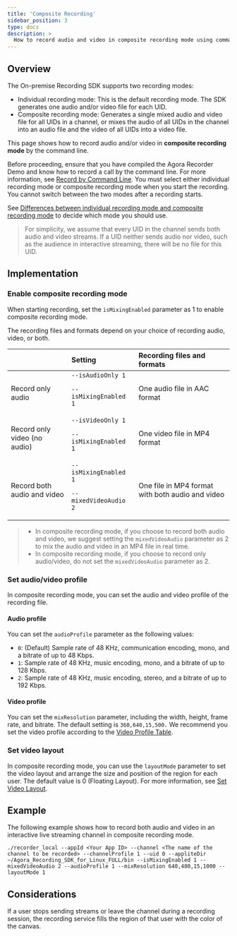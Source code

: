 ```yaml
---
title: 'Composite Recording'
sidebar_position: 3
type: docs
description: >
  How to record audio and video in composite recording mode using command line. 
---
```


## Overview

The On-premise Recording SDK supports two recording modes:

- Individual recording mode: This is the default recording mode. The SDK generates one audio and/or video file for each UID. 
- Composite recording mode: Generates a single mixed audio and video file for all UIDs in a channel, or mixes the audio of all UIDs in the channel into an audio file and the video of all UIDs into a video file.

This page shows how to record audio and/or video in **composite recording mode** by the command line.

Before proceeding, ensure that you have compiled the Agora Recorder Demo and know how to record a call by the command line. For more information, see [Record by Command Line](../get-started/record-cmd). You must select either individual recording mode or composite recording mode when you start the recording. You cannot switch between the two modes after a recording starts. 

See [Differences between individual recording mode and composite recording mode](https://docs.agora.io/en/help/integration-issues/recording_mode) to decide which mode you should use.

> For simplicity, we assume that every UID in the channel sends both audio and video streams. If a UID neither sends audio nor video, such as the audience in interactive streaming, there will be no file for this UID.

## Implementation

### Enable composite recording mode

When starting recording, set the `isMixingEnabled` parameter as 1 to enable composite recording mode. 

The recording files and formats depend on your choice of recording audio, video, or both.

|                              | Setting                                   | Recording files and formats                      |
| :--------------------------- | :---------------------------------------- | :----------------------------------------------- |
| Record only audio            | `--isAudioOnly 1`<p> `--isMixingEnabled 1`</p>     | One audio file in AAC format                     |
| Record only video (no audio) | `--isVideoOnly 1` <p>`--isMixingEnabled 1`</p>     | One video file in MP4 format                     |
| Record both audio and video  | `--isMixingEnabled 1` <p>`--mixedVideoAudio 2`</p> | One file in MP4 format with both audio and video |

> - In composite recording mode, if you choose to record both audio and video, we suggest setting the  `mixedVideoAudio` parameter as 2 to mix the audio and video in an MP4 file in real time.
> - In composite recording mode, if you choose to record only audio/video, do not set the  `mixedVideoAudio` parameter as 2. 

### Set audio/video profile

In composite recording mode, you can set the audio and video profile of the recording file.

#### Audio profile

You can set the `audioProfile` parameter as the following values:

- `0`: (Default) Sample rate of 48 KHz, communication encoding, mono, and a bitrate of up to 48 Kbps.
- `1`: Sample rate of 48 KHz, music encoding, mono, and a bitrate of up to 128 Kbps.
- `2`: Sample rate of 48 KHz, music encoding, stereo, and a bitrate of up to 192 Kbps.

#### Video profile

You can set the `mixResolution` parameter, including the width, height, frame rate, and bitrate. The default setting is `360,640,15,500.` We recommend you set the video profile according to the [Video Profile Table](../reference/video-profile#video-profile-table).

### Set video layout

In composite recording mode, you can use the `layoutMode` parameter to set the video layout and arrange the size and position of the region for each user. The default value is 0 (Floating Layout). For more information, see [Set Video Layout](../develop/layout).

## Example

The following example shows how to record both audio and video in an interactive live streaming channel in composite recording mode. 

```
./recorder_local --appId <Your App ID> --channel <The name of the channel to be recorded> --channelProfile 1 --uid 0 --appliteDir ~/Agora_Recording_SDK_for_Linux_FULL/bin --isMixingEnabled 1 --mixedVideoAudio 2 --audioProfile 1 --mixResolution 640,480,15,1000 --layoutMode 1
```

## Considerations

If a user stops sending streams or leave the channel during a recording session, the recording service fills the region of that user with the color of the canvas.